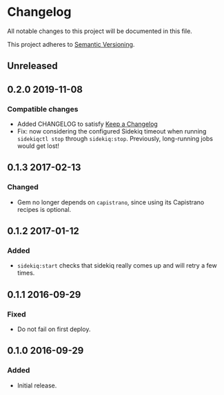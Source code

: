 # Changelog
All notable changes to this project will be documented in this file.

This project adheres to [Semantic Versioning](http://semver.org/spec/v2.0.0.html).


## Unreleased


## 0.2.0 2019-11-08

### Compatible changes
- Added CHANGELOG to satisfy [Keep a Changelog](http://keepachangelog.com/en/1.0.0/)
- Fix: now considering the configured Sidekiq timeout when running
  `sidekiqctl stop` through `sidekiq:stop`. Previously, long-running jobs would
  get lost!


## 0.1.3 2017-02-13

### Changed
- Gem no longer depends on `capistrano`, since using its Capistrano recipes is optional.


## 0.1.2 2017-01-12

### Added
- `sidekiq:start` checks that sidekiq really comes up and will retry a few times.


## 0.1.1 2016-09-29

### Fixed
- Do not fail on first deploy.


## 0.1.0 2016-09-29

### Added
- Initial release.
